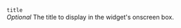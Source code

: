 <tr>
    <td>
        <code>title</code>
        <br />
        <i>Optional</i> The title to display in the widget's onscreen box.
    </td>
    <td></td>
</tr